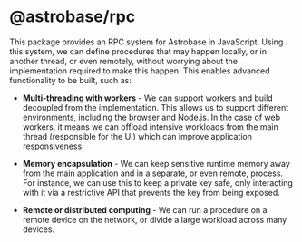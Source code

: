 # @astrobase/rpc

This package provides an RPC system for Astrobase in JavaScript. Using this system, we can define procedures that may happen locally, or in another thread, or even remotely, without worrying about the implementation required to make this happen. This enables advanced functionality to be built, such as:

- **Multi-threading with workers** - We can support workers and build decoupled from the implementation. This allows us to support different environments, including the browser and Node.js. In the case of web workers, it means we can offload intensive workloads from the main thread (responsible for the UI) which can improve application responsiveness.

- **Memory encapsulation** - We can keep sensitive runtime memory away from the main application and in a separate, or even remote, process. For instance, we can use this to keep a private key safe, only interacting with it via a restrictive API that prevents the key from being exposed.

- **Remote or distributed computing** - We can run a procedure on a remote device on the network, or divide a large workload across many devices.
